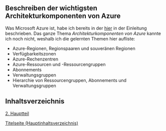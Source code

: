 ## Beschreiben der wichtigsten Architekturkomponenten von Azure

Was Microsoft Azure ist, habe ich bereits in der [hier](../../1_Einleitung/Microsoft_Azure.md) in der Einleitung beschrieben. Das ganze Thema *Architekturkomponenten von Azure* kannte ich noch nicht, weshalb ich die gelernten Themen hier aufliste: 

- Azure-Regionen, Regionspaaren und souveränen Regionen
- Verfügbarkeitszonen
- Azure-Rechenzentren
- Azure-Ressourcen und -Ressourcengruppen
- Abonnements
- Verwaltungsgruppen
- Hierarchie von Ressourcengruppen, Abonnements und Verwaltungsgruppen



## Inhaltsverzeichnis

[2. Hauptteil](./README.md)

[Titelseite (Hauptinhaltsverzeichnis)](../README.md)
